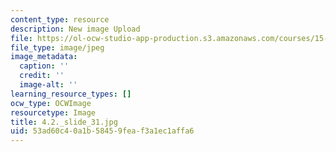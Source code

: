 ```yaml
---
content_type: resource
description: New image Upload
file: https://ol-ocw-studio-app-production.s3.amazonaws.com/courses/15-s21-nuts-and-bolts-of-business-plans-january-iap-2014/53ad60c40a1b58459feaf3a1ec1affa6_4.2._slide_31.jpg
file_type: image/jpeg
image_metadata:
  caption: ''
  credit: ''
  image-alt: ''
learning_resource_types: []
ocw_type: OCWImage
resourcetype: Image
title: 4.2._slide_31.jpg
uid: 53ad60c4-0a1b-5845-9fea-f3a1ec1affa6
---
```

